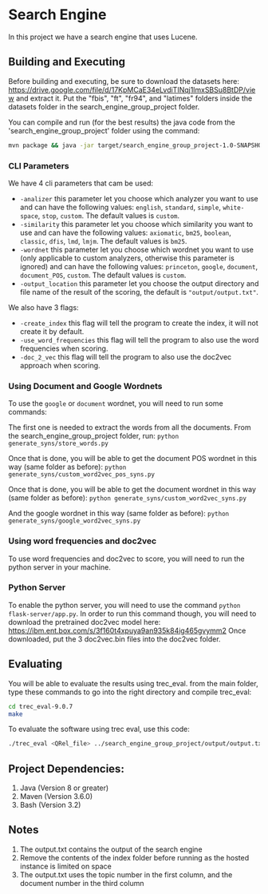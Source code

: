 # Search Engine
In this project we have a search engine that uses Lucene.
## Building and Executing

Before building and executing, be sure to download the datasets here: https://drive.google.com/file/d/17KpMCaE34eLvdiTINqj1lmxSBSu8BtDP/view and extract it.
Put the "fbis", "ft", "fr94", and "latimes" folders inside the datasets folder in the search_engine_group_project folder.

You can compile and run (for the best results) the java code from the 'search_engine_group_project' folder using the command:
```sh
mvn package && java -jar target/search_engine_group_project-1.0-SNAPSHOT.jar -use_word_frequencies -create_index -doc_2_vec
```

### CLI Parameters

We have 4 cli parameters that cam be used:
- ```-analizer``` this parameter let you choose which analyzer you want to use and can have the following values: 
```english```, ```standard```, ```simple```, ```white-space```, ```stop```, ```custom```.
The default values is ```custom```.
- ```-similarity``` this parameter let you choose which similarity you want to use and can have the following values: 
```axiomatic```, ```bm25```, ```boolean```, ```classic```, ```dfis```, ```lmd```, ```lmjm```.
The default values is ```bm25```.
- ```-wordnet``` this parameter let you choose which wordnet you want to use (only applicable to custom analyzers, otherwise this parameter is ignored)
 and can have the following values: ```princeton```, ```google```, ```document```, ```document_POS```, ```custom```.
The default values is ```custom```.
- ```-output_location``` this parameter let you choose the output directory and file name of the result of the scoring, the default is ```"output/output.txt"```.

We also have 3 flags:
- ```-create_index``` this flag will tell the program to create the index, it will not create it by default.
- ```-use_word_frequencies``` this flag will tell the program to also use the word frequencies when scoring.
- ```-doc_2_vec``` this flag will tell the program to also use the doc2vec approach when scoring.

### Using Document and Google Wordnets

To use the ```google``` or ```document``` wordnet, you will need to run some commands:

The first one is needed to extract the words from all the documents. From the search_engine_group_project folder, run:
```python generate_syns/store_words.py```

Once that is done, you will be able to get the document POS wordnet in this way (same folder as before):
```python generate_syns/custom_word2vec_pos_syns.py```

Once that is done, you will be able to get the document wordnet in this way (same folder as before):
```python generate_syns/custom_word2vec_syns.py```

And the google wordnet in this way (same folder as before):
```python generate_syns/google_word2vec_syns.py```

### Using word frequencies and doc2vec

To use word frequencies and doc2vec to score, you will need to run the python server in your machine.

### Python Server

To enable the python server, you will need to use the command ```python flask-server/app.py```.
In order to run this command though, you will need to download the pretrained doc2vec model here: https://ibm.ent.box.com/s/3f160t4xpuya9an935k84ig465gvymm2
Once downloaded, put the 3 doc2vec.bin files into the doc2vec folder.

## Evaluating

You will be able to evaluate the results using trec_eval.
from the main folder, type these commands to go into the right directory and compile trec_eval:
```sh
cd trec_eval-9.0.7
make
```

To evaluate the software using trec eval, use this code:
```sh
./trec_eval <QRel_file> ../search_engine_group_project/output/output.txt
```


## Project Dependencies:
1. Java (Version 8 or greater)
2. Maven (Version 3.6.0)
3. Bash (Version 3.2)

## Notes
1. The output.txt contains the output of the search engine
2. Remove the contents of the index folder before running as the hosted instance is limited on space
3. The output.txt uses the topic number in the first column, and the document number in the third column
